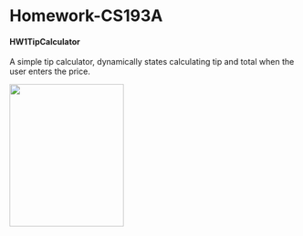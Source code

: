 # Homework-CS193A

#### HW1TipCalculator
A simple tip calculator, dynamically states calculating tip and total when the user enters the price.

<img src= "https://github.com/manojkumarsmks/Homework-CS193A/blob/master/HW1TipCalculator/tip%20calculator.gif" style="width:200px;height:250px;"/>



